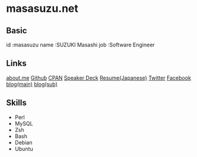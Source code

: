 # masasuzu.net

## Basic

id
:masasuzu
name
:SUZUKI Masashi
job
:Software Engineer

## Links

[about.me](https://about.me/masasuzu)
[Github](https://github.com/masasuzu/)
[CPAN](https://metacpan.org/author/MASASUZU)
[Speaker Deck](https://speakerdeck.com/masasuzu)
[Resume(Japanese)](https://github.com/masasuzu/resume)
[Twitter](https://twitter.com/masasuz)
[Facebook](https://www.facebook.com/profile.php?id=100000081625214)
[blog(main)](http://masasuzu.hatenablog.jp/)
[blog(sub)](http://masasuzu.hatenadiary.jp/)

## Skills

- Perl
- MySQL
- Zsh
- Bash
- Debian
- Ubuntu
